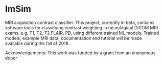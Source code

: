 # ImSim
MRI  acquisition contrast classifier.  This project, currently in beta, contains software tools 
for classifying contrast weighting in neurological DICOM MRI exams, e.g. T1, T2, T2 FLAIR, PD, using different
trained ML models.  Trained models, example MRI data, documentation and tutorial will be made available during the fall of 2018. 

Acknowledgements:  This work was funded by a grant from an anonymous donor
